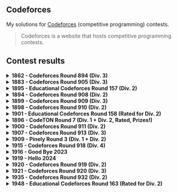 ## Codeforces

My solutions for [Codeforces](https://codeforces.com) (competitive programming) contests.

> Codeforces is a website that hosts competitive programming contests.

## Contest results

<details>
  <summary>
    <b>1862 - Codeforces Round 894 (Div. 3)</b>
  </summary>

  - [1862 - Codeforces Round 894 (Div. 3)](https://codeforces.com/contest/1862)
  - Final standing: **10802<sup>nd</sup> / 12214**
  - Score: **2**, Penalty: **68**
  - Rating change: **+422** _(now 422, newbie)_

  | Problem | Solved time + Penalties | Solution |
  |--|--|--|
  | A - [Gift Carpet](https://codeforces.com/contest/1862/problem/A) | ✅ 00:25 | [Carpet.js](Contests/1862_Round894_Div3/Carpet.js) |
  | B - [Sequence Game](https://codeforces.com/contest/1862/problem/B) | ✅ 00:43 | [Sequence.js](Contests/1862_Round894_Div3/Sequence.js) |
  | C - [Flower City Fence](https://codeforces.com/contest/1862/problem/C) | ❌ -1 penalty | [Fence.js](Contests/1862_Round894_Div3/Fence.js) |
  | D - [Ice Cream Balls](https://codeforces.com/contest/1862/problem/D) | - | - |
  | E - [Kolya and Movie Theatre](https://codeforces.com/contest/1862/problem/E) | - | - |
  | F - [Magic Will Save the World](https://codeforces.com/contest/1862/problem/F) | ❌ -5 penalties | [Magic.js](Contests/1862_Round894_Div3/Magic.js) |
  | G - [The Great Equalizer](https://codeforces.com/contest/1862/problem/G) | - | - |

</details>

<details>
  <summary>
    <b>1883 - Codeforces Round 905 (Div. 3)</b>
  </summary>

  - [1883 - Codeforces Round 905 (Div. 3)](https://codeforces.com/contest/1883)
  - Final standing: **7235<sup>th</sup> / 12530**
  - Score: **1276**
  - Rating change: **+271** _(now 693, newbie)_

  | Problem | Solved time + Penalties | Solution |
  |--|--|--|
  | A - [Morning](https://codeforces.com/contest/1883/problem/A) | ✅ 00:26 | [A.py](Contests/1883_Round905_Div3/A.py) |
  | B - [Chemistry](https://codeforces.com/contest/1883/problem/B) | ✅ 00:43 | [B.py](Contests/1883_Round905_Div3/B.py) |
  | C - [Raspberries](https://codeforces.com/contest/1883/problem/C) | - | - |
  | D - [In Love](https://codeforces.com/contest/1883/problem/D) | ❌ -3 penalty | [D.py](Contests/1883_Round905_Div3/D.py) |
  | E - [Look Back](https://codeforces.com/contest/1883/problem/E) | - | - |
  | F - [You Are So Beautiful](https://codeforces.com/contest/1883/problem/F) | - | - |
  | G1 - [Dances (Easy version)](https://codeforces.com/contest/1883/problem/G1) | ❌ -2 penalty | [G1.py](Contests/1883_Round905_Div3/G1.py) |
  | G2 - [Dances (Hard Version)](https://codeforces.com/contest/1883/problem/G2) | - | - |

</details>

<details>
  <summary>
    <b>1895 - Educational Codeforces Round 157 (Div. 2)</b>
  </summary>

  - [1895 - Educational Codeforces Round 157 (Div. 2)](https://codeforces.com/contest/1895)
  - Final standing: **10780<sup>th</sup> / 14520**
  - Score: **1**, Penalty: **5**
  - Rating change: **+154** _(now 847, newbie)_

  | Problem | Solved time + Penalties | Solution |
  |--|--|--|
  | A - [Treasure Chest](https://codeforces.com/contest/1895/problem/A) | ✅ 00:05 | [A.py](Contests/1895_Educational_Round157_Div2/A.py) |
  | B - [Points and Minimum Distance](https://codeforces.com/contest/1895/problem/B) | ❌ -1 penalty | [B.py](Contests/1895_Educational_Round157_Div2/B.py) |
  | C - [Torn Lucky Ticket](https://codeforces.com/contest/1895/problem/C) | ❌ -4 penalty | [C.py](Contests/1895_Educational_Round157_Div2/C.py) |
  | D - [XOR Construction](https://codeforces.com/contest/1895/problem/D) | ❌ -5 penalty | [D.py](Contests/1895_Educational_Round157_Div2/D.py) |
  | E - [Infinite Card Game](https://codeforces.com/contest/1895/problem/E) | - | - |
  | F - [Fancy Arrays](https://codeforces.com/contest/1895/problem/F) | - | - |
  | G - [Two Characters, Two Colors](https://codeforces.com/contest/1895/problem/G) | - | - |

</details>

<details>
  <summary>
    <b>1894 - Codeforces Round 908 (Div. 2)</b>
  </summary>

  - [1894 - Codeforces Round 908 (Div. 2)](https://codeforces.com/contest/1894)
  - Final standing: **6478<sup>th</sup> / 10238**
  - Score: **466**
  - Rating change: **+113** _(now 960, newbie)_

  | Problem | Solved time + Penalties | Solution |
  |--|--|--|
  | A - [Secret Sport](https://codeforces.com/contest/1894/problem/A) | ✅ 00:17 | [A.py](Contests/1894_Round908_Div2/A.py) |
  | B - [Two Out of Three](https://codeforces.com/contest/1894/problem/B) | - | - |
  | C - [Anonymous Informant](https://codeforces.com/contest/1894/problem/C) | - | - |
  | D - [Neutral Tonality](https://codeforces.com/contest/1894/problem/D) | - | - |
  | E - [Freedom of Choice](https://codeforces.com/contest/1894/problem/E) | - | - |

</details>

<details>
  <summary>
    <b>1899 - Codeforces Round 909 (Div. 3)</b>
  </summary>

  - [1899 - Codeforces Round 909 (Div. 3)](https://codeforces.com/contest/1899)
  - Final standing: **2980<sup>th</sup> / 9716**
  - Score: **4**, Penalty: **163**
  - Rating change: **+174** _(now 1134, newbie)_

  | Problem | Solved time + Penalties | Solution |
  |--|--|--|
  | A - [Game with Integers](https://codeforces.com/contest/1899/problem/A) | ✅ 00:05 | [A.py](Contests/1899_Round909_Div3/A.py) |
  | B - [250 Thousand Tons of TNT](https://codeforces.com/contest/1899/problem/B) | ✅ 00:29 | [B.py](Contests/1899_Round909_Div3/B.py) |
  | C - [Yarik and Array](https://codeforces.com/contest/1899/problem/C) | ✅ 00:46 | [C.py](Contests/1899_Round909_Div3/C.py) |
  | D - [Yarik and Musical Notes](https://codeforces.com/contest/1899/problem/D) | ❌ -3 penalty | [D.py](Contests/1899_Round909_Div3/D.py) |
  | E - [Queue Sort](https://codeforces.com/contest/1899/problem/E) | ✅ 01:13 (-1 Penalty) | [E.py](Contests/1899_Round909_Div3/E.py) |
  | F - [Alex's whims](https://codeforces.com/contest/1899/problem/F) | - | - |
  | G - [Unusual Entertainment](https://codeforces.com/contest/1899/problem/G) | - | - |

</details>

<details>
  <summary>
    <b>1898 - Codeforces Round 910 (Div. 2)</b>
  </summary>

  - [1898 - Codeforces Round 910 (Div. 2)](https://codeforces.com/contest/1898)
  - Final standing: **3745<sup>th</sup> / 8026**
  - Score: **476**
  - Rating change: **+57** _(now 1191, newbie)_

  | Problem | Solved time + Penalties | Solution |
  |--|--|--|
  | A - [Milica and String](https://codeforces.com/contest/1898/problem/A) | ✅ 00:12 | [A.py](Contests/1898_Round910_Div2/A.py) |
  | B - [Milena and Admirer](https://codeforces.com/contest/1898/problem/B) | - | [B.py](Contests/1898_Round910_Div2/B.py) |
  | C - [Colorful Grid](https://codeforces.com/contest/1898/problem/C) | - | - |
  | D - [Absolute Beauty](https://codeforces.com/contest/1898/problem/D) | - | [D.py](Contests/1898_Round910_Div2/D.py) |
  | E - [Sofia and Strings](https://codeforces.com/contest/1898/problem/E) | ❌ -5 penalty | [E.py](Contests/1898_Round910_Div2/E.py) |
  | F - [Vova Escapes the Matrix](https://codeforces.com/contest/1898/problem/F) | - | - |

</details>

<details>
  <summary>
    <b>1901 - Educational Codeforces Round 158 (Rated for Div. 2)</b>
  </summary>

  - [1901 - Educational Codeforces Round 158 (Rated for Div. 2)](https://codeforces.com/contest/1901)
  - Final standing: **6692<sup>th</sup> / 11914**
  - Score: **1**, Penalty: **8**
  - Rating change: **-34** _(now 1157, newbie)_

  | Problem | Solved time + Penalties | Solution |
  |--|--|--|
  | A - [Line Trip](https://codeforces.com/contest/1901/problem/A) | ✅ 00:08 | [A.py](Contests/1901_Educational_Round158_Div2/A.py) |
  | B - [Chip and Ribbon](https://codeforces.com/contest/1901/problem/B) | ❌ -1 penalty | [B.py](Contests/1901_Educational_Round158_Div2/B.py) |
  | C - [Add, Divide and Floor](https://codeforces.com/contest/1901/problem/C) | ❌ -2 penalty | [C.py](Contests/1901_Educational_Round158_Div2/C.py) |
  | D - [Yet Another Monster Fight](https://codeforces.com/contest/1901/problem/D) | ❌ -2 penalty | [D.py](Contests/1901_Educational_Round158_Div2/D.py) |
  | E - [Compressed Tree](https://codeforces.com/contest/1901/problem/E) | - | - |
  | F - [Landscaping](https://codeforces.com/contest/1901/problem/F) | - | - |

</details>

<details>
  <summary>
    <b>1896 - CodeTON Round 7 (Div. 1 + Div. 2, Rated, Prizes!)</b>
  </summary>

  - [1896 - CodeTON Round 7 (Div. 1 + Div. 2, Rated, Prizes!)](https://codeforces.com/contest/1896)
  - Final standing: **5593<sup>nd</sup> / 9394**
  - Score: **1256**
  - Rating change: **-14** _(now 1143, newbie)_

  | Problem | Solved time + Penalties | Solution |
  |--|--|--|
  | A - [Jagged Swaps](https://codeforces.com/contest/1896/problem/A) | ✅ 00:07 | [A.py](Contests/1896_CodeTON_Round7_Div2/A.py) |
  | B - [AB Flipping](https://codeforces.com/contest/1896/problem/B) | ✅ 00:26 | [B.py](Contests/1896_CodeTON_Round7_Div2/B.py) |
  | C - [Matching Arrays](https://codeforces.com/contest/1896/problem/C) | ❌ -4 penalty | [C.py](Contests/1896_CodeTON_Round7_Div2/C.py) [C.cpp](Contests/1896_CodeTON_Round7_Div2/C.cpp) |
  | D - [Ones and Twos](https://codeforces.com/contest/1896/problem/D) | ❌ -1 penalty | [D.cpp](Contests/1896_CodeTON_Round7_Div2/D.cpp) |
  | E - [Permutation Sorting](https://codeforces.com/contest/1896/problem/E) | - | - |
  | F - [Bracket Xoring](https://codeforces.com/contest/1896/problem/F) | - | - |
  | G - [Pepe Racing](https://codeforces.com/contest/1896/problem/F) | - | - |
  | H1 - [Cyclic Hamming (Easy Version)](https://codeforces.com/contest/1896/problem/H1) | - | - |
  | H2 - [Cyclic Hamming (Hard Version)](https://codeforces.com/contest/1896/problem/H2) | - | - |

</details>

<details>
  <summary>
    <b>1900 - Codeforces Round 911 (Div. 2)</b>
  </summary>

  - [1900 - Codeforces Round 911 (Div. 2)](https://codeforces.com/contest/1900)
  - Final standing: **8466<sup>th</sup> / 9791**
  - Score: **370**
  - Rating change: **-94** _(now 1049 newbie)_

  | Problem | Solved time + Penalties | Solution |
  |--|--|--|
  | A - [Cover in Water](https://codeforces.com/contest/1900/problem/A) | ✅ 00:40 | [A.py](Contests/1900_Round911_Div2/A.py) |
  | B - [Laura and Operations](https://codeforces.com/contest/1900/problem/B) | ❌ -5 penalty | [B.py](Contests/1900_Round911_Div2/B.py) |
  | C - [Anji's Binary Tree](https://codeforces.com/contest/1900/problem/C) | ❌ -4 penalty | [C.py](Contests/1900_Round911_Div2/C.py) [C.cpp](Contests/1900_Round911_Div2/C.cpp) |
  | D - [Small GCD](https://codeforces.com/contest/1900/problem/D) | - | - |
  | E - [Transitive Graph](https://codeforces.com/contest/1900/problem/E) | - | - |
  | F - [Local Deletions](https://codeforces.com/contest/1900/problem/F) | - | - |

</details>

<details>
  <summary>
    <b>1907 - Codeforces Round 913 (Div. 3)</b>
  </summary>

  - [1907 - Codeforces Round 913 (Div. 3)](https://codeforces.com/contest/1907)
  - Final standing: **3198<sup>th</sup> / 10299**
  - Score: **3**, Penalty: **79**
  - Rating change: **+93** _(now 1142 newbie)_

  | Problem | Solved time + Penalties | Solution |
  |--|--|--|
  | A - [Rook](https://codeforces.com/contest/1907/problem/A) | ✅ 00:05 | [A.py](Contests/1907_Round913_Div3/A.py) |
  | B - [YetnotherrokenKeoard](https://codeforces.com/contest/1907/problem/B) | ✅ 00:12 | [B.py](Contests/1907_Round913_Div3/B.py) |
  | C - [Removal of Unattractive Pairs](https://codeforces.com/contest/1907/problem/C) | ✅ 00:52 (-1 penalty) | [C.py](Contests/1907_Round913_Div3/C.py) |
  | D - [Jumping Through Segments](https://codeforces.com/contest/1907/problem/D) | ❌ -2 penalty | [D.py](Contests/1907_Round913_Div3/D.py) |
  | E - [Good Triples](https://codeforces.com/contest/1907/problem/E) | - | - |
  | F - [Shift and Reverse](https://codeforces.com/contest/1907/problem/F) | - | - |
  | G - [Lights](https://codeforces.com/contest/1907/problem/G) | - | - |

</details>

<details>
  <summary>
    <b>1909 - Pinely Round 3 (Div. 1 + Div. 2)</b>
  </summary>

  - [1909 - Pinely Round 3 (Div. 1 + Div. 2)](https://codeforces.com/contest/1909)
  - Final standing: **6529<sup>nd</sup> / 10976**
  - Score: **486**
  - Rating change: **-14** _(now 1128 newbie)_

  | Problem | Solved time + Penalties | Solution |
  |--|--|--|
  | A - [Distinct Buttons](https://codeforces.com/contest/1909/problem/A) | ✅ 00:11 | [A.py](Contests/1909_Pinely_Round3_Div2/A.py) |
  | B - [Make Almost Equal With Mod](https://codeforces.com/contest/1909/problem/B) | ❌ -2 penalty | [B.py](Contests/1909_Pinely_Round3_Div2/B.py) |
  | C - [Heavy Intervals](https://codeforces.com/contest/1909/problem/C) | ❌ -5 penalty | [C.py](Contests/1909_Pinely_Round3_Div2/C.py) |
  | D - [Split Plus K](https://codeforces.com/contest/1909/problem/D) | - | - |
  | E - [Multiple Lamps](https://codeforces.com/contest/1909/problem/E) | - | - |
  | F1 - [Small Permutation Problem (Easy Version)](https://codeforces.com/contest/1909/problem/F1) | - | - |
  | F2 - [Small Permutation Problem (Hard Version)](https://codeforces.com/contest/1909/problem/F2) | - | - |
  | G - [Pumping Lemma](https://codeforces.com/contest/1909/problem/G) | - | - |
  | H - [Parallel Swaps Sort](https://codeforces.com/contest/1909/problem/H) | - | - |
  | I - [Short Permutation Problem](https://codeforces.com/contest/1909/problem/I) | - | - |

</details>

<details>
  <summary>
    <b>1915 - Codeforces Round 918 (Div. 4)</b>
  </summary>

  - [1915 - Codeforces Round 918 (Div. 4)](https://codeforces.com/contest/1915)
  - Final standing: **8845<sup>th</sup> / 12336**
  - Score: **4**, Penalty: **149**
  - Rating change: **-12** _(now 1116 newbie)_

  | Problem | Solved time + Penalties | Solution |
  |--|--|--|
  | A - [Odd One Out](https://codeforces.com/contest/1915/problem/A) | ✅ 00:03 | [A.py](Contests/1915_Round918_Div4/A.py) |
  | B - [Not Quite Latin Square](https://codeforces.com/contest/1915/problem/B) | ✅ 00:05 | [B.py](Contests/1915_Round918_Div4/B.py) |
  | C - [Can I Square?](https://codeforces.com/contest/1915/problem/C) | ✅ 00:09 | [C.py](Contests/1915_Round918_Div4/C.py) |
  | D - [Unnatural Language Processing](https://codeforces.com/contest/1915/problem/D) | ✅ 01:32 (-4 penalty) | [D.py](Contests/1915_Round918_Div4/D.py) |
  | E - [Romantic Glasses](https://codeforces.com/contest/1915/problem/E) | - | [E.py](Contests/1915_Round918_Div4/E.py) |
  | F - [Greetings](https://codeforces.com/contest/1915/problem/F) | ❌ -2 penalty | [F.py](Contests/1915_Round918_Div4/F.py) |
  | G - [Bicycles](https://codeforces.com/contest/1915/problem/G) | - | - |

</details>

<details>
  <summary>
    <b>1916 - Good Bye 2023</b>
  </summary>

  - [1916 - Good Bye 2023](https://codeforces.com/contest/1916)
  - Final standing: **14740<sup>th</sup> / 18653**
  - Score: **115**
  - Rating change: **-59** _(now 1057 newbie)_

  | Problem | Solved time + Penalties | Solution |
  |--|--|--|
  | A - [2023](https://codeforces.com/contest/1916/problem/A) | ✅ 00:35 (-2 penalty) | [A.py](Contests/1916_GoodBye2023/A.py) |
  | B - [Two Divisors](https://codeforces.com/contest/1916/problem/B) | ❌ -2 penalty | [B.py](Contests/1916_GoodBye2023/B.py) |
  | C - [Training Before the Olympiad](https://codeforces.com/contest/1916/problem/C) | - | [C.py](Contests/1916_GoodBye2023/C.py) |
  | D - [Mathematical Problem](https://codeforces.com/contest/1916/problem/D) | - | - |
  | E - [Happy Life in University](https://codeforces.com/contest/1916/problem/E) | - | - |
  | F - [Group Division](https://codeforces.com/contest/1916/problem/F) | - | - |
  | G - [Optimizations From Chelsu](https://codeforces.com/contest/1916/problem/G) | - | - |
  | H1 - [Matrix Rank (Easy Version)](https://codeforces.com/contest/1916/problem/H1) | - | - |
  | H2 - [Matrix Rank (Hard Version)](https://codeforces.com/contest/1916/problem/H2) | - | - |

</details>

<details>
  <summary>
    <b>1919 - Hello 2024</b>
  </summary>

  - [1919 - Hello 2024](https://codeforces.com/contest/1919)
  - Final standing: **3059<sup>th</sup> / 21065**
  - Score: **1465**
  - Rating change: **+179** _(now 1236 pupil)_

  | Problem | Solved time + Penalties | Solution |
  |--|--|--|
  | A - [Wallet Exchange](https://codeforces.com/contest/1919/problem/A) | ✅ 00:04 | [A.py](Contests/1919_Hello2024/A.py) |
  | B - [Plus-Minus Split](https://codeforces.com/contest/1919/problem/B) | ✅ 00:11 | [B.py](Contests/1919_Hello2024/B.py) |
  | C - [Grouping Increases](https://codeforces.com/contest/1919/problem/C) | ✅ 01:23 | [C.py](Contests/1919_Hello2024/C.py) |
  | D - [01 Tree](https://codeforces.com/contest/1919/problem/D) | - | - |
  | E - [Counting Prefixes](https://codeforces.com/contest/1919/problem/E) | - | [E.py](Contests/1919_Hello2024/E.py) |
  | F1 - [Wine Factory (Easy Version)](https://codeforces.com/contest/1919/problem/F1) | - | - |
  | F2 - [Wine Factory (Hard Version)](https://codeforces.com/contest/1919/problem/F2) | - | - |
  | G - [Tree LGM](https://codeforces.com/contest/1919/problem/G) | - | - |
  | H - [Tree Diameter](https://codeforces.com/contest/1919/problem/H) | - | - |

</details>

<details>
  <summary>
    <b>1920 - Codeforces Round 919 (Div. 2)</b>
  </summary>

  - [1920 - Codeforces Round 919 (Div. 2)](https://codeforces.com/contest/1920)
  - Final standing: **7319<sup>th</sup> / 17996**
  - Score: **1160**
  - Rating change: **-7** _(now 1229 pupil)_

  | Problem | Solved time + Penalties | Solution |
  |--|--|--|
  | A - [Satisfying Constraints](https://codeforces.com/contest/1920/problem/A) | ✅ 00:34 | [A.py](Contests/1920_Round919_Div2/A.py) |
  | B - [Summation Game](https://codeforces.com/contest/1920/problem/B) | ✅ 01:08 | [B.py](Contests/1920_Round919_Div2/B.py) |
  | C - [Partitioning the Array](https://codeforces.com/contest/1920/problem/C) | - | - |
  | D - [Array Repetition](https://codeforces.com/contest/1920/problem/D) | - | [D.py](Contests/1920_Round919_Div2/D.py) |
  | E - [Counting Binary Strings](https://codeforces.com/contest/1920/problem/E) | - | - |
  | F1 - [Smooth Sailing (Easy Version)](https://codeforces.com/contest/1920/problem/F1) | - | - |
  | F2 - [Smooth Sailing (Hard Version)](https://codeforces.com/contest/1920/problem/F2) | - | - |

</details>

<details>
  <summary>
    <b>1921 - Codeforces Round 920 (Div. 3)</b>
  </summary>

  - [Codeforces Round 920 (Div. 3)](https://codeforces.com/contest/1921)
  - Final standing: **9160<sup>th</sup> / 14126**
  - Score: **3**, Penalty: **70**
  - Rating change: **-25** _(now 1204 pupil)_

  | Problem | Solved time + Penalties | Solution |
  |--|--|--|
  | A - [Square](https://codeforces.com/contest/1921/problem/A) | ✅ 00:05 | [A.py](Contests/1921_Round920_Div3/A.py) |
  | B - [Arranging Cats](https://codeforces.com/contest/1921/problem/B) | ✅ 00:21 (-1 penalty) | [B.py](Contests/1921_Round920_Div3/B.py) |
  | C - [Sending Messages](https://codeforces.com/contest/1921/problem/C) | ✅ 00:34 | [C.py](Contests/1921_Round920_Div3/C.py) |
  | D - [Very Different Array](https://codeforces.com/contest/1921/problem/D) | ❌ -1 penalty (solved after contest end) | [D.py](Contests/1921_Round920_Div3/D.py) |
  | E - [Eat the Chip](https://codeforces.com/contest/1921/problem/E) | - | [E.py](Contests/1921_Round920_Div3/E.py) |
  | F - [Sum of Progression](https://codeforces.com/contest/1921/problem/F) | - | - |
  | G - [Mischievous Shooter](https://codeforces.com/contest/1921/problem/G) | - | - |

</details>

<details>
  <summary>
    <b>1935 - Codeforces Round 932 (Div. 2)</b>
  </summary>

  - [Codeforces Round 932 (Div. 2)](https://codeforces.com/contest/1935)
  - Final standing: **5918<sup>th</sup> / 19492**
  - Score: **1164**
  - Rating change: **+38** _(now 1242 pupil)_

  | Problem | Solved time + Penalties | Solution |
  |--|--|--|
  | A - [Entertainment in MAC](https://codeforces.com/contest/1935/problem/A) | ✅ 00:11 | [A.py](Contests/1935_Round932_Div2/A.py) |
  | B - [Informatics in MAC](https://codeforces.com/contest/1935/problem/B) | ✅ 00:41 (-1 penalty) | [B.py](Contests/1935_Round932_Div2/B.py) |
  | C - [Messenger in MAC](https://codeforces.com/contest/1935/problem/C) | ❌ -2 penalty | [C.py](Contests/1935_Round932_Div2/C.py) |
  | D - [Exam in MAC](https://codeforces.com/contest/1935/problem/D) | - | - |
  | E - [Distance Learning Courses in MAC](https://codeforces.com/contest/1935/problem/E) | - | - |
  | F - [Andrey's Tree](https://codeforces.com/contest/1935/problem/F) | - | - |

</details>

<details>
  <summary>
    <b>1948 - Educational Codeforces Round 163 (Rated for Div. 2)</b>
  </summary>

  - [Educational Codeforces Round 163 (Rated for Div. 2)](https://codeforces.com/contest/1948)
  - Final standing: **2979<sup>th</sup> / 19282**
  - Score: **3**, Penalty: **73**
  - Rating change: **+91** _(now 1333 pupil)_

  | Problem | Solved time + Penalties | Solution |
  |--|--|--|
  | A - [Special Characters](https://codeforces.com/contest/1948/problem/A) | ✅ 00:06 | [A.py](Contests/1948_Educational_Round163_Div2/A.py) |
  | B - [Array Fix](https://codeforces.com/contest/1948/problem/B) | ✅ 00:21 (-1 penalty) | [B.py](Contests/1948_Educational_Round163_Div2/B.py) |
  | C - [Arrow Path](https://codeforces.com/contest/1948/problem/C) | ✅ 00:36 | [C.py](Contests/1948_Educational_Round163_Div2/C.py) |
  | D - [Tandem Repeats?](https://codeforces.com/contest/1948/problem/D) | ❌ -5 penalty | [D.py](Contests/1948_Educational_Round163_Div2/D.py) |
  | E - [Clique Partition](https://codeforces.com/contest/1948/problem/E) | - | - |
  | F - [Rare Coins](https://codeforces.com/contest/1948/problem/F) | - | - |
  | G - [MST with Matching](https://codeforces.com/contest/1948/problem/G) | - | - |

</details>
